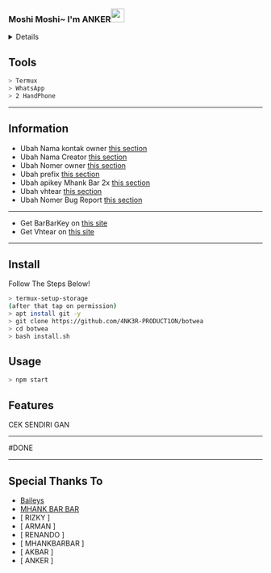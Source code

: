 ### Moshi Moshi~ I'm ANKER<img src="https://github.com/TheDudeThatCode/TheDudeThatCode/blob/master/Assets/Hi.gif" width="27px">
<details>

🍙 Help me!

* [Saweria](https://saweria.co/darkbot2412)
* [Gopay/Pulsa/Dana]:[0813-6864-6011]
</details>

## Tools

```bash
> Termux
> WhatsApp
> 2 HandPhone
```

---

## Information
- Ubah Nama kontak owner [this section](https://github.com/4NK3R-PRODUCT1ON/botwea-termux/blob/main/index.js#L101)
- Ubah Nama Creator [this section](https://github.com/4NK3R-PRODUCT1ON/botwea-termux/blob/main/index.js#L102)
- Ubah Nomer owner [this section](https://github.com/4NK3R-PRODUCT1ON/botwea-termux/blob/main/index.js#L322)
- Ubah prefix [this section](https://github.com/4NK3R-PRODUCT1ON/botwea-termux/blob/main/index.js#L105)
- Ubah apikey Mhank Bar 2x [this section](https://github.com/4NK3R-PRODUCT1ON/botwea-termux/blob/main/index.js#L273)
- Ubah vhtear [this section](https://github.com/4NK3R-PRODUCT1ON/botwea-termux/blob/main/index.js#L275)
- Ubah Nomer Bug Report [this section](https://github.com/4NK3R-PRODUCT1ON/botwea-termux/blob/main/index.js#L5578)

---

- Get BarBarKey on [this site](https://mhankbarbar.tech)
- Get Vhtear on [this site](https://vhtear.com)

---

## Install
Follow The Steps Below!

```bash
> termux-setup-storage
(after that tap on permission)
> apt install git -y
> git clone https://github.com/4NK3R-PRODUCT1ON/botwea
> cd botwea
> bash install.sh
```

## Usage

```bash
> npm start
```

## Features

CEK SENDIRI GAN

---

#DONE

---

## Special Thanks To

- [Baileys](https://github.com/adiwajshing/Baileys)
- [MHANK BAR BAR](https://github.com/MhankBarBar)
- [ RIZKY ]
- [ ARMAN ]
- [ RENANDO ]
- [ MHANKBARBAR ]
- [ AKBAR ]
- [ ANKER ]
